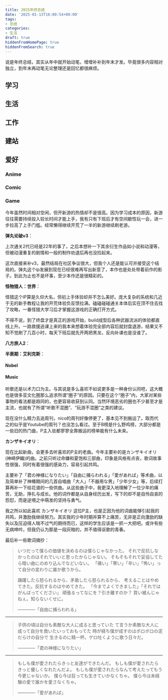 ```yaml
---
title: 2025年终总结
date: '2025-01-13T16:00:54+08:00'
tags:
- 总结
categories:
- 生活
draft: true
hiddenFromHomePage: true
hiddenFromSearch: true
---
```


说是年终总结，其实从年中就开始动笔，增增补补到年末才发。毕竟很多内容相对独立，到年末再动笔无论整理还是回忆都很麻烦。

## 学习

## 生活

## 工作

## 建站

## 爱好

### Anime

### Comic

### Game

<!-- 空闲时间竟然意外地还不少。因为年中招了不少新人，简单的任务都交给新人去做了，复杂的任务有老人负责，我这种高不成低不就的反而闲了下来，就和被遗忘了一样。。。 -->
今年虽然时间相对空闲，但开新游的热情却不是很高。因为学习成本的原因，新游往往需要持续投入较长时间才能上手，我有只有下班后才有空间歇性玩一会，进一步拉高了上手门槛。经常懒得继续开荒了一半的新游继续刷老游。

**弹丸论破v3**：

上次通关2代已经是22年的事了，之后本想补一下其余衍生作品如小说和动漫等，但被动漫重复的剧情和一般的制作劝退后再也没捡起来。

这次直接来补v3，最然结局在社区争议很大，但我个人还是能认可并接受这个结局的。弹丸这个ip发展到现在已经很难再写出新意了，本作也是处处带着前作的影子。到此为止也不是坏事，至少本作还是很精彩的。

**怪物猎人：世界**：

怪猎这个IP算是久仰大名，但初上手体验却并不怎么美好。庞大复杂的系统和几近于无的新手教程让我的开荒体验负反馈拉满。磕磕碰碰通关本体后实在顶不住去找了攻略，一番怪猎大学习后才掌握这游戏的正确打开方式。

不得不说，到了终盘才是真正的游戏开始，build成型后各种武器流派的体验都直线上升。一路救援逃课上来的我本来想着体验完全部内容后就封盘退游，结果又不知不觉刷了几百小时，每天下班后就先开两把黑龙，反向补课也是没谁了。

**八方旅人2**：

**半衰期：艾利克斯**：

#### Nobel

#### Music

听歌还是以术力口为主。与其说是多么喜欢不如说更多是一种身份认同吧，这大概也是很多亚文化圈那么追求所谓“圈子”的原因。只要在这个“圈子”内，大家对某些事物的看法都是趋同的，也更容易收获到认同。当然环境恶劣的圈也不少甚至才是主流，也就有了所谓“听歌不混圈”、“玩游不混圈”之类的建议。

现在没什么精力去追周刊，nico的周刊好像停更了，基本见不到搬运了。取而代之的似乎是Youtube的周刊？也没怎么看过。至于B榜是什么野鸡榜，大部分都是一些旧的热门曲，P主入驻都寥寥全靠搬运的榜单能有什么未来。

**カンザキイオリ**：

现在比起新曲，会更多去听喜欢的P主的老曲。今年主要补的是カンザキイオリ(神崎伊織)的曲。之前只听过命嫌和夏饱和三部曲，印象是风格有点丧，歌词故事性很强，同时有着很强的感染力，容易引起共鸣。

主要补了「君の神様になりたい」「自由に捕らわれる」「愛があれば」等术曲，以及简单补了神椿期间的几首自唱曲「大人」「不器用な男」「少年少女」等，后续打算再补一下给花谱的一些供曲。从这些曲子中，我更深入地理解了一位少年的痛苦，无助，挣扎与成长。他的词作都是从自身经历出发，写下的却不是自怜自哀的怨怼，而是逆境之中萌发的坚持与勇气。

我之所以如此喜欢 カンザキイオリ 这位P主，也是正因为他的词曲能够引起我的共鸣，并激励我继续努力。其实我的少年时期并算不上痛苦，无非是正向激励的缺失以及压迫得人喘不过气的期待而已，这样的学生应该是一抓一大把吧。或许有些无病呻吟，但我仍认为那是一段灰暗的，并不值得讴歌的青春。

最后补一些歌词摘抄：

> いつだって僕らの価値を決めるのは僕らじゃなかった。
> それで反抗しなかったのはそれでいいと思ったからじゃない。
> そもそもそれで妥協してたら暗い曲にのめり込んでなどいない。
> 「痛い」「寒い」「辛い」「怖い」って自分の変わりに誰か歌うから。
>
> 躊躇したら怒られるから、矛盾したら怒られるから、
> 考えることはやめてきた。反抗するのはやめてきた。
> 「今までよくできました」「それではがんばってください」
> 頑張るってなにを？引き離すのか？ 買い被んじゃねぇ。知らないくせに。
>
> ————「自由に捕らわれる」

---

> 子供の頃は自分も素敵な大人に成ると思っていた
> て言うか素敵な大人に成って自分を救いたいっておもってた
> 時が経ち僕が成すのはボロボロの泥だらけの自分で
> 生きるのに精一杯。ゲロ吐くように歌う日々だ。
>
> ————「君の神様になりたい」

---

> もしも僕が愛されたらきっと友達ができたんだ。
> もしも僕が愛されたらきっと優しくなれたんだよ。
> もしも僕が愛されたらなんて考えたってもう今更じゃないか。
> 僕ら今は狂っても生きていかなくちゃ。
> 僕ら今は未経験の愛で誰かを愛さなくちゃ。
>
> ————「愛があれば」
